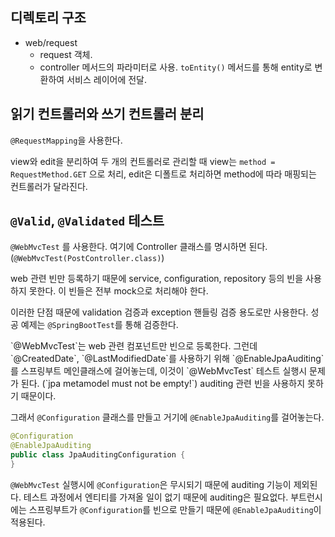 ## 디렉토리 구조

- web/request
  - request 객체. 
  - controller 메서드의 파라미터로 사용. `toEntity()` 메서드를 통해 entity로 변환하여 서비스 레이어에 전달.

## 읽기 컨트롤러와 쓰기 컨트롤러 분리

`@RequestMapping`을 사용한다.

view와 edit을 분리하여 두 개의 컨트롤러로 관리할 때 view는 `method = RequestMethod.GET` 으로 처리, edit은 디폴트로 처리하면 method에 따라 매핑되는 컨트롤러가 달라진다.

## `@Valid`, `@Validated` 테스트

`@WebMvcTest` 를 사용한다.
여기에 Controller 클래스를 명시하면 된다. (`@WebMvcTest(PostController.class)`)

web 관련 빈만 등록하기 때문에 service, configuration, repository 등의 빈을 사용하지 못한다.
이 빈들은 전부 mock으로 처리해야 한다.

이러한 단점 때문에 validation 검증과 exception 핸들링 검증 용도로만 사용한다.
성공 예제는 `@SpringBootTest`를 통해 검증한다.

<MessageBox title='`@EnableJpaAuditing`' level='warning'>
  `@WebMvcTest`는 web 관련 컴포넌트만 빈으로 등록한다.
  그런데 `@CreatedDate`, `@LastModifiedDate`를 사용하기 위해 `@EnableJpaAuditing`를 스프링부트 메인클래스에 걸어놓는데, 이것이 `@WebMvcTest` 테스트 실행시 문제가 된다. (`jpa metamodel must not be empty!`)
  auditing 관련 빈을 사용하지 못하기 때문이다.

  그래서 `@Configuration` 클래스를 만들고 거기에 `@EnableJpaAuditing`를 걸어놓는다.

  ```java
  @Configuration
  @EnableJpaAuditing
  public class JpaAuditingConfiguration {
  }
  ```
  
  `@WebMvcTest` 실행시에 `@Configuration`은 무시되기 때문에 auditing 기능이 제외된다. 테스트 과정에서 엔티티를 가져올 일이 없기 때문에 auditing은 필요없다.
  부트런시에는 스프링부트가 `@Configuration`를 빈으로 만들기 때문에 `@EnableJpaAuditing`이 적용된다.
</MessageBox>
